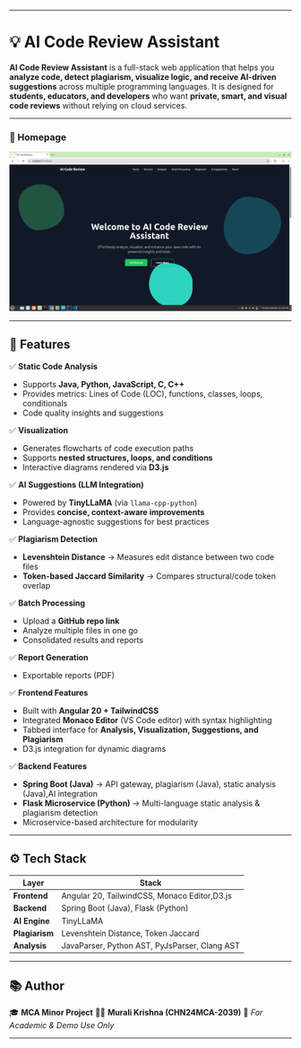 
---

# 💡 AI Code Review Assistant

**AI Code Review Assistant** is a full-stack  web application that helps you **analyze code, detect plagiarism, visualize logic, and receive AI-driven suggestions** across multiple programming languages.
It is designed for **students, educators, and developers** who want **private, smart, and visual code reviews** without relying on cloud services.

---

### 📍 Homepage


![Homepage Screenshot](resources/homepage.png)

---

## 📌 Features

✅ **Static Code Analysis**

* Supports **Java, Python, JavaScript, C, C++**
* Provides metrics: Lines of Code (LOC), functions, classes, loops, conditionals
* Code quality insights and suggestions

✅ **Visualization**

* Generates flowcharts of code execution paths
* Supports **nested structures, loops, and conditions**
* Interactive diagrams rendered via **D3.js**

✅ **AI Suggestions (LLM Integration)**

* Powered by **TinyLLaMA** (via `llama-cpp-python`)
* Provides **concise, context-aware improvements**
* Language-agnostic suggestions for best practices

✅ **Plagiarism Detection**

* **Levenshtein Distance** → Measures edit distance between two code files
* **Token-based Jaccard Similarity** → Compares structural/code token overlap

✅ **Batch Processing**

* Upload a **GitHub repo link** 
* Analyze multiple files in one go
* Consolidated results and reports

✅ **Report Generation** 

* Exportable reports (PDF)

✅ **Frontend Features**

* Built with **Angular 20 + TailwindCSS**
* Integrated **Monaco Editor** (VS Code editor) with syntax highlighting
* Tabbed interface for **Analysis, Visualization, Suggestions, and Plagiarism**
* D3.js integration for dynamic diagrams

✅ **Backend Features**

* **Spring Boot (Java)** → API gateway, plagiarism (Java), static analysis (Java),AI integration
* **Flask Microservice (Python)** → Multi-language static analysis & plagiarism detection
* Microservice-based architecture for modularity

---

## ⚙️ Tech Stack

| Layer          | Stack                                              |
| -------------- | -------------------------------------------------- |
| **Frontend**   | Angular 20, TailwindCSS, Monaco Editor,D3.js       |
| **Backend**    | Spring Boot (Java), Flask (Python)                 |
| **AI Engine**  | TinyLLaMA                                          |
| **Plagiarism** | Levenshtein Distance, Token Jaccard                |
| **Analysis**   | JavaParser, Python AST, PyJsParser, Clang AST      |

---


## 📚 Author

🎓 **MCA Minor Project**
👨‍💻 **Murali Krishna (CHN24MCA-2039)**
📌 *For Academic & Demo Use Only*

---

